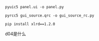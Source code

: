 `pyuic5 panel.ui -o panel.py`

`pyrcc5 gui_source.qrc -o gui_source_rc.py`

`pip install xlrd==1.2.0`

d04是什么